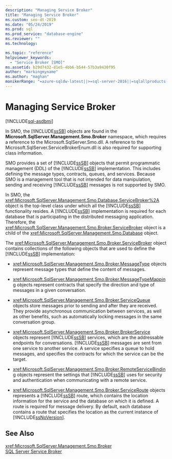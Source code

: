 ```yaml
---
description: "Managing Service Broker"
title: "Managing Service Broker"
ms.custom: seo-dt-2019
ms.date: "05/24/2019"
ms.prod: sql
ms.prod_service: "database-engine"
ms.reviewer: ""
ms.technology: 

ms.topic: "reference"
helpviewer_keywords: 
  - "Service Broker [SMO]"
ms.assetid: b29d7432-d1e5-4bb6-b544-57b3a9430f95
author: "markingmyname"
ms.author: "maghan"
monikerRange: "=azure-sqldw-latest||>=sql-server-2016||=sqlallproducts-allversions||>=sql-server-linux-2017||=azuresqldb-mi-current"
---
```

# Managing Service Broker

[!INCLUDE[sql-asdbmi](../../../includes/applies-to-version/sql-asdbmi.md)]

  In SMO, the [!INCLUDE[ssSB](../../../includes/sssb-md.md)] objects are found in the **Microsoft.SqlServer.Management.Smo.Broker** namespace, which requires a reference to the Microsoft.SqlServer.Smo.dll. A reference to the Microsoft.SqlServer.ServiceBrokerEnum.dll is also required for supporting class information.  
  
 SMO provides a set of [!INCLUDE[ssSB](../../../includes/sssb-md.md)] objects that permit programmatic management (DDL) of the [!INCLUDE[ssSB](../../../includes/sssb-md.md)] implementation. This includes defining the message types, contracts, queues, and services. Because SMO is a management tool that is not intended for data manipulation, sending and receiving [!INCLUDE[ssSB](../../../includes/sssb-md.md)] messages is not supported by SMO.  
  
 In SMO, the <xref:Microsoft.SqlServer.Management.Smo.Database.ServiceBroker%2A> object is the top-level class under which all the [!INCLUDE[ssSB](../../../includes/sssb-md.md)] functionality resides. A [!INCLUDE[ssSB](../../../includes/sssb-md.md)] implementation is required for each database that is participating in the distributed messaging application. Therefore, the <xref:Microsoft.SqlServer.Management.Smo.Broker.ServiceBroker> object is a child of the <xref:Microsoft.SqlServer.Management.Smo.Database> object.  
  
 The <xref:Microsoft.SqlServer.Management.Smo.Broker.ServiceBroker> object contains collections of the following objects that are used to define the [!INCLUDE[ssSB](../../../includes/sssb-md.md)] implementation:  
  
-   <xref:Microsoft.SqlServer.Management.Smo.Broker.MessageType> objects represent message types that define the content of messages.  
  
-   <xref:Microsoft.SqlServer.Management.Smo.Broker.MessageTypeMapping> objects represent contracts that specify the direction and type of messages in a given conversation.  
  
-   <xref:Microsoft.SqlServer.Management.Smo.Broker.ServiceQueue> objects store messages prior to sending and after they are received. They provide asynchronous communication between services, as well as other benefits, such as automatically locking messages in the same conversation group.  
  
-   <xref:Microsoft.SqlServer.Management.Smo.Broker.BrokerService> objects represent [!INCLUDE[ssSB](../../../includes/sssb-md.md)] services, which are the addressable endpoints for conversations. [!INCLUDE[ssSB](../../../includes/sssb-md.md)] messages are sent from one service to another service. A service specifies a queue to hold messages, and specifies the contracts for which the service can be the target.  
  
-   <xref:Microsoft.SqlServer.Management.Smo.Broker.RemoteServiceBinding> objects represent the settings that [!INCLUDE[ssSB](../../../includes/sssb-md.md)] uses for security and authentication when communicating with a remote service.  
  
-   <xref:Microsoft.SqlServer.Management.Smo.Broker.ServiceRoute> objects represents a [!INCLUDE[ssSB](../../../includes/sssb-md.md)] route, which contains the location information for the service and the database on which it is defined. A route is required for message delivery. By default, each database contains a route that specifies the location as the current instance of [!INCLUDE[ssNoVersion](../../../includes/ssnoversion-md.md)].  
  
## See Also  
 <xref:Microsoft.SqlServer.Management.Smo.Broker>   
 [SQL Server Service Broker](../../../database-engine/configure-windows/sql-server-service-broker.md)  
  
  
